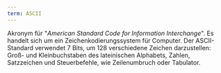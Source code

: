```yaml
---
term: ASCII
---
```


Akronym für "*American Standard Code for Information Interchange*". Es handelt sich um ein Zeichenkodierungssystem für Computer. Der ASCII-Standard verwendet 7 Bits, um 128 verschiedene Zeichen darzustellen: Groß- und Kleinbuchstaben des lateinischen Alphabets, Zahlen, Satzzeichen und Steuerbefehle, wie Zeilenumbruch oder Tabulator.
